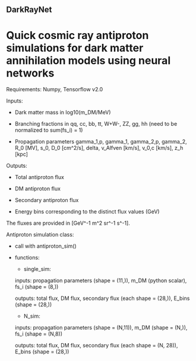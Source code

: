## DarkRayNet
# Quick cosmic ray antiproton simulations for dark matter annihilation models using neural networks

Requirements: Numpy, Tensorflow v2.0

Inputs: 

- Dark matter mass in log10(m_DM/MeV) 

- Branching fractions in qq, cc, bb, tt, W+W-, ZZ, gg, hh (need to be normalized to sum(fs_i) = 1)
	  
- Propagation parameters gamma_1,p, gamma_1, gamma_2,p, gamma_2, R_0 [MV], s_0, D_0 [cm^2/s], delta, v_Alfven [km/s], v_0,c [km/s], z_h [kpc]

Outputs: 

- Total antiproton flux

- DM antiproton flux
	 
- Secondary antiproton flux
	 
- Energy bins corresponding to the distinct flux values (GeV)
         
The fluxes are provided in [GeV^-1 m^2 sr^-1 s^-1].

Antiproton simulation class:

- call with antiproton_sim()

- functions:

	- single_sim:
	
	inputs: propagation parameters (shape = (11,)), m_DM (python scalar), fs_i (shape = (8,))
	
	outputs: total flux, DM flux, secondary flux (each shape = (28,)), E_bins (shape = (28,))
	
	- N_sim:
	
	inputs: propagation parameters (shape = (N,11)), m_DM (shape = (N,)), fs_i (shape = (N,8))
	
	outputs: total flux, DM flux, secondary flux (each shape = (N, 28)), E_bins (shape = (28,))
	
